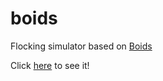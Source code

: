 # boids
Flocking simulator based on [Boids](https://en.wikipedia.org/wiki/Boids)

Click [here](https://erezbm.github.io/boids) to see it!

